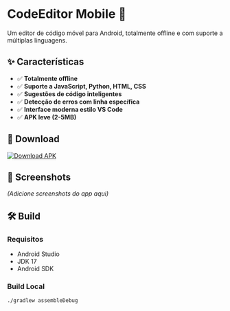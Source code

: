 # CodeEditor Mobile 📱

Um editor de código móvel para Android, totalmente offline e com suporte a múltiplas linguagens.

## ✨ Características

- ✅ **Totalmente offline**
- ✅ **Suporte a JavaScript, Python, HTML, CSS**
- ✅ **Sugestões de código inteligentes**
- ✅ **Detecção de erros com linha específica**
- ✅ **Interface moderna estilo VS Code**
- ✅ **APK leve (2-5MB)**

## 🚀 Download

[![Download APK](https://img.shields.io/badge/Download-Latest_APK-brightgreen)](https://github.com/seu-usuario/CodeEditor-Android/releases/latest)

## 📸 Screenshots

*(Adicione screenshots do app aqui)*

## 🛠️ Build

### Requisitos
- Android Studio
- JDK 17
- Android SDK

### Build Local
```bash
./gradlew assembleDebug